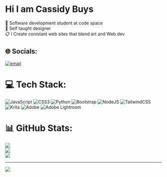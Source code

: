 # Hi I am Cassidy Buys

🧠 Software development student at code space<br>
🎨 Self taught designer<br>
📋 I Create conistant web sites that blend art and Web dev<br>


## 🌐 Socials:
[![email](https://img.shields.io/badge/Email-D14836?logo=gmail&logoColor=white)](mailto:buyscassidy838@gmail.com) 

# 💻 Tech Stack:
![JavaScript](https://img.shields.io/badge/javascript-%23323330.svg?style=for-the-badge&logo=javascript&logoColor=%23F7DF1E) ![CSS3](https://img.shields.io/badge/css3-%231572B6.svg?style=for-the-badge&logo=css3&logoColor=white) ![Python](https://img.shields.io/badge/python-3670A0?style=for-the-badge&logo=python&logoColor=ffdd54) ![Bootstrap](https://img.shields.io/badge/bootstrap-%238511FA.svg?style=for-the-badge&logo=bootstrap&logoColor=white) ![NodeJS](https://img.shields.io/badge/node.js-6DA55F?style=for-the-badge&logo=node.js&logoColor=white) ![TailwindCSS](https://img.shields.io/badge/tailwindcss-%2338B2AC.svg?style=for-the-badge&logo=tailwind-css&logoColor=white) ![Krita](https://img.shields.io/badge/Krita-203759?style=for-the-badge&logo=krita&logoColor=EEF37B) ![Adobe](https://img.shields.io/badge/adobe-%23FF0000.svg?style=for-the-badge&logo=adobe&logoColor=white) ![Adobe Lightroom](https://img.shields.io/badge/Adobe%20Lightroom-31A8FF.svg?style=for-the-badge&logo=Adobe%20Lightroom&logoColor=white)
# 📊 GitHub Stats:
![](https://github-readme-stats.vercel.app/api?username=Cassidybuys1945&theme=shadow_red&hide_border=false&include_all_commits=false&count_private=false)<br/>
![](https://nirzak-streak-stats.vercel.app/?user=Cassidybuys1945&theme=shadow_red&hide_border=false)<br/>
![](https://github-readme-stats.vercel.app/api/top-langs/?username=Cassidybuys1945&theme=shadow_red&hide_border=false&include_all_commits=false&count_private=false&layout=compact)

---
[![](https://visitcount.itsvg.in/api?id=Cassidybuys1945&icon=0&color=4)](https://visitcount.itsvg.in)

<!-- Proudly created with GPRM ( https://gprm.itsvg.in ) -->

